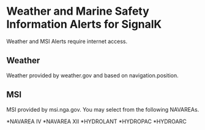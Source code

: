 # Weather and Marine Safety Information Alerts for SignalK

Weather and MSI Alerts require internet access.

## Weather

Weather provided by weather.gov and based on navigation.position.

## MSI

MSI provided by msi.nga.gov. You may select from the following NAVAREAs.


*NAVAREA IV
*NAVAREA XII
*HYDROLANT
*HYDROPAC
*HYDROARC
